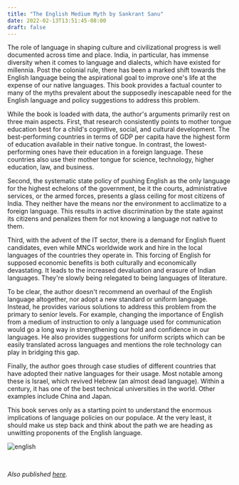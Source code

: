 ```yaml
---
title: "The English Medium Myth by Sankrant Sanu"
date: 2022-02-13T13:51:45-08:00
draft: false
---
```


The role of language in shaping culture and civilizational progress is well documented across time and place. India, in particular, has immense diversity when it comes to language and dialects, which have existed for millennia. Post the colonial rule, there has been a marked shift towards the English language being the aspirational goal to improve one's life at the expense of our native languages. This book provides a factual counter to many of the myths prevalent about the supposedly inescapable need for the English language and policy suggestions to address this problem. 

While the book is loaded with data, the author's arguments primarily rest on three main aspects. First, that research consistently points to mother tongue education best for a child's cognitive, social, and cultural development. The best-performing countries in terms of GDP per capita have the highest form of education available in their native tongue. In contrast, the lowest-performing ones have their education in a foreign language. These countries also use their mother tongue for science, technology, higher education, law, and business.

Second, the systematic state policy of pushing English as the only language for the highest echelons of the government, be it the courts, administrative services, or the armed forces, presents a glass ceiling for most citizens of India. They neither have the means nor the environment to acclimatize to a foreign language. This results in active discrimination by the state against its citizens and penalizes them for not knowing a language not native to them.

Third, with the advent of the IT sector, there is a demand for  English fluent candidates, even while MNCs worldwide work and hire in the local languages of the countries they operate in. This forcing of English for supposed economic benefits is both culturally and economically devastating. It leads to the increased devaluation and erasure of Indian languages. They're slowly being relegated to being languages of literature.

To be clear, the author doesn't recommend an overhaul of the English language altogether, nor adopt a new standard or uniform language. Instead, he provides various solutions to address this problem from the primary to senior levels. For example, changing the importance of English from a medium of instruction to only a language used for communication would go a long way in strengthening our hold and confidence in our languages. He also provides suggestions for uniform scripts which can be easily translated across languages and mentions the role technology can play in bridging this gap. 

Finally, the author goes through case studies of different countries that have adopted their native languages for their usage. Most notable among these is Israel, which revived Hebrew (an almost dead language). Within a century, it has one of the best technical universities in the world. Other examples include China and Japan. 

This book serves only as a starting point to understand the enormous implications of language policies on our populace. At the very least, it should make us step back and think about the path we are heading as unwitting proponents of the English language.



![english](/english.jpg)

&nbsp;&nbsp;

*Also published [here](https://www.goodreads.com/review/show/4500973114).*